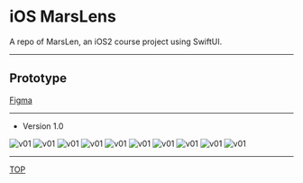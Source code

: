# iOS MarsLens

A repo of MarsLen, an iOS2 course project using SwiftUI.

---

## Prototype

[Figma](https://www.figma.com/file/cQbuhHur0rfuOx61jLZZIJ/iOS2-FinalProject?type=design&node-id=1%3A3&mode=design&t=XrWukho9xGR1FWSa-1)

---

- Version 1.0

![v01](./pic/v0101.png)
![v01](./pic/v0102.png)
![v01](./pic/v0103.png)
![v01](./pic/v0104.png)
![v01](./pic/v0105.png)
![v01](./pic/v0106.png)
![v01](./pic/v0107.png)
![v01](./pic/v0108.png)
![v01](./pic/v0109.png)
![v01](./pic/v0110.png)

---

[TOP](#ios-marslens)
